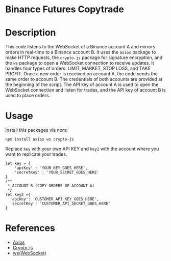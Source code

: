 # Binance Futures Copytrade

# Description
This code listens to the WebSocket of a Binance account A and mirrors orders in real-time to a Binance account B. It uses the ```axios``` package to make HTTP requests, the ```crypto-js``` package for signature encryption, and the ``ws`` package to open a WebSocket connection to receive updates. It handles four types of orders: LIMIT, MARKET, STOP LOSS, and TAKE PROFIT. Once a new order is received on account A, the code sends the same order to account B. The credentials of both accounts are provided at the beginning of the script. The API key of account A is used to open the WebSocket connection and listen for trades, and the API key of account B is used to place orders.

# Usage
Install this packages via npm:
```
npm install axios ws crypto-js
```
Replace ``key`` with your own API KEY and ``key2`` with the account where you want to replicate your trades.
```
let key = {
    'apiKey' : 'YOUR_KEY_GOES_HERE',
    'secretKey' : 'YOUR_SECRET_GOES_HERE'
}
/**
 * ACCOUNT B (COPY ORDERS OF ACCOUNT A)
 */
let key2 ={
  'apiKey': 'CUSTOMER_API_KEY_GOES_HERE',
  'secretKey': 'CUSTOMER_API_SECRET_GOES_HERE'
}
```
# References
- [Axios](https://www.npmjs.com/package/axios)
- [Crypto-js](https://www.npmjs.com/package/crypto-js)
- [ws(WebSocket)](https://www.npmjs.com/package/ws)
